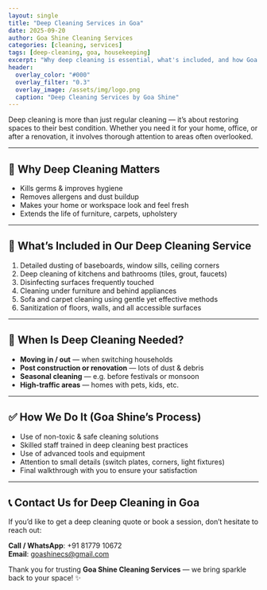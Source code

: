 ```yaml
---
layout: single
title: "Deep Cleaning Services in Goa"
date: 2025-09-20
author: Goa Shine Cleaning Services
categories: [cleaning, services]
tags: [deep-cleaning, goa, housekeeping]
excerpt: "Why deep cleaning is essential, what's included, and how Goa Shine ensures spotless results."
header:
  overlay_color: "#000"
  overlay_filter: "0.3"
  overlay_image: /assets/img/logo.png
  caption: "Deep Cleaning Services by Goa Shine"
---
```


Deep cleaning is more than just regular cleaning — it’s about restoring spaces to their best condition. Whether you need it for your home, office, or after a renovation, it involves thorough attention to areas often overlooked.

---

## 🌟 Why Deep Cleaning Matters

- Kills germs & improves hygiene  
- Removes allergens and dust buildup  
- Makes your home or workspace look and feel fresh  
- Extends the life of furniture, carpets, upholstery  

---

## 🧽 What’s Included in Our Deep Cleaning Service

1. Detailed dusting of baseboards, window sills, ceiling corners  
2. Deep cleaning of kitchens and bathrooms (tiles, grout, faucets)  
3. Disinfecting surfaces frequently touched  
4. Cleaning under furniture and behind appliances  
5. Sofa and carpet cleaning using gentle yet effective methods  
6. Sanitization of floors, walls, and all accessible surfaces  

---

## 📅 When Is Deep Cleaning Needed?

- **Moving in / out** — when switching households  
- **Post construction or renovation** — lots of dust & debris  
- **Seasonal cleaning** — e.g. before festivals or monsoon  
- **High-traffic areas** — homes with pets, kids, etc.  

---

## ✅ How We Do It (Goa Shine’s Process)

- Use of non-toxic & safe cleaning solutions  
- Skilled staff trained in deep cleaning best practices  
- Use of advanced tools and equipment  
- Attention to small details (switch plates, corners, light fixtures)  
- Final walkthrough with you to ensure your satisfaction  

---

## 📞 Contact Us for Deep Cleaning in Goa

If you’d like to get a deep cleaning quote or book a session, don’t hesitate to reach out:

**Call / WhatsApp**: +91 81779 10672  
**Email**: goashinecs@gmail.com  

Thank you for trusting **Goa Shine Cleaning Services** — we bring sparkle back to your space! ✨
